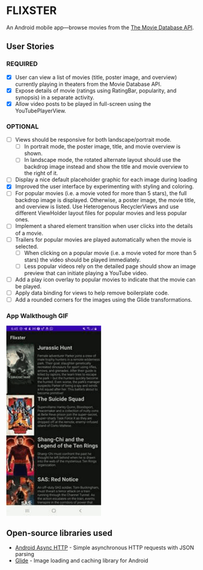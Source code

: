 # FLIXSTER

An Android mobile app—browse movies from the [The Movie Database API](http://docs.themoviedb.apiary.io/#).

## User Stories

### REQUIRED 
- [x] User can view a list of movies (title, poster image, and overview) currently playing in theaters from the Movie Database API.
- [x] Expose details of movie (ratings using RatingBar, popularity, and synopsis) in a separate activity.
- [x] Allow video posts to be played in full-screen using the YouTubePlayerView.

### OPTIONAL
- [ ] Views should be responsive for both landscape/portrait mode.
   - [ ] In portrait mode, the poster image, title, and movie overview is shown.
   - [ ] In landscape mode, the rotated alternate layout should use the backdrop image instead and show the title and movie overview to the right of it.
- [ ] Display a nice default placeholder graphic for each image during loading
- [x] Improved the user interface by experimenting with styling and coloring.
- [ ] For popular movies (i.e. a movie voted for more than 5 stars), the full backdrop image is displayed. Otherwise, a poster image, the movie title, and overview is listed. Use Heterogenous RecyclerViews and use different ViewHolder layout files for popular movies and less popular ones.
- [ ] Implement a shared element transition when user clicks into the details of a movie.
- [ ] Trailers for popular movies are played automatically when the movie is selected.
  - [ ] When clicking on a popular movie (i.e. a movie voted for more than 5 stars) the video should be played immediately.
  - [ ] Less popular videos rely on the detailed page should show an image preview that can initiate playing a YouTube video.
- [ ] Add a play icon overlay to popular movies to indicate that the movie can be played.
- [ ] Apply data binding for views to help remove boilerplate code.
- [ ] Add a rounded corners for the images using the Glide transformations.

### App Walkthough GIF
<img src="Flix_Part2.gif" width=250><br>

## Open-source libraries used
- [Android Async HTTP](https://github.com/codepath/CPAsyncHttpClient) - Simple asynchronous HTTP requests with JSON parsing
- [Glide](https://github.com/bumptech/glide) - Image loading and caching library for Android

